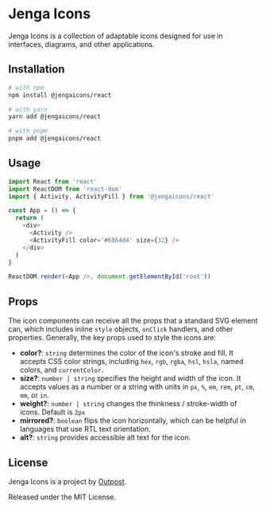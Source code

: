 # Jenga Icons

Jenga Icons is a collection of adaptable icons designed for use in interfaces, diagrams, and other applications.

## Installation

```sh
# with npm
npm install @jengaicons/react

# with yarn
yarn add @jengaicons/react

# with pnpm
pnpm add @jengaicons/react
```

## Usage

```js
import React from 'react'
import ReactDOM from 'react-dom'
import { Activity, ActivityFill } from '@jengaicons/react'

const App = () => {
  return (
    <div>
      <Activity />
      <ActivityFill color='#6864d4' size={32} />
    </div>
  )
}

ReactDOM.render(<App />, document.getElementById('root'))
```

## Props

The icon components can receive all the props that a standard SVG element can, which includes inline `style` objects, `onClick` handlers, and other properties. Generally, the key props used to style the icons are:

- **color?**: `string` determines the color of the icon's stroke and fill. It accepts CSS color strings, including `hex`, `rgb`, `rgba`, `hsl`, `hsla`, named colors, and `currentColor`.
- **size?**: `number | string` specifies the height and width of the icon. It accepts values as a number or a string with units in `px`, `%`, `em`, `rem`, `pt`, `cm`, `mm`, or `in`.
- **weight?**: `number | string` changes the thinkness / stroke-width of icons. Default is `2px`
- **mirrored?**: `boolean` flips the icon horizontally, which can be helpful in languages that use RTL text orientation.
- **alt?**: `string` provides accessible alt text for the icon.

## License

Jenga Icons is a project by [Outpost](https://outpost.run).

Released under the MIT License.

